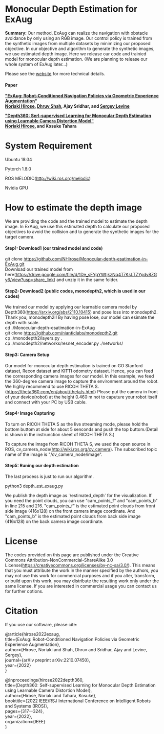 # Monocular Depth Estimation for ExAug
 
**Summary**: Our method, ExAug can realize the navigation with obstacle avoidance by only using an RGB image. Our control policy is trained from the synthetic images from multiple datasets by minimizing our proposed objective. In our objective and algorithm to generate the synthetic images, we use estimated depth image. Here we release our code and trainied model for monocular depth estimation.
(We are planning to release our whole system of ExAug later...)

Please see the [website](https://sites.google.com/view/exaug-nav/) for more technical details.

#### Paper
**["ExAug: Robot-Conditioned Navigation Policies via Geometric Experience Augmentation"](https://arxiv.org/abs/2210.07450)**  
**[Noriaki Hirose](https://sites.google.com/view/noriaki-hirose/), [Dhruv Shah](https://people.eecs.berkeley.edu/~shah/), Ajay Sridhar, and [Sergey Levine](https://people.eecs.berkeley.edu/~svlevine/?_ga=2.182963686.1720382867.1664319155-2139079238.1651157950)**

**["Depth360: Serl-supervised Learning for Monocular Depth Estimation using Learnable Camera Distortion Model"](https://arxiv.org/abs/2110.10415)**  
**[Noriaki Hirose](https://sites.google.com/view/noriaki-hirose/), and Kosuke Tahara**

System Requirement
=================
Ubuntu 18.04

Pytorch 1.8.0

ROS MELODIC(http://wiki.ros.org/melodic)

Nvidia GPU

How to estimate the depth image
=================

We are providing the code and the trained model to estimate the depth image. In ExAug, we use this estimated depth to calculate our proposed objectives to avoid the collision and to generate the synthetic images for the target camera.

#### Step1: Download1 (our trained model and code)
git clone https://github.com/NHirose/Monocular-depth-esatimation-in-ExAug.git  
Download our trained model from here(https://drive.google.com/file/d/1De_sFYgYWtjkzNq4T7KsLTZYgdv8ZGy6/view?usp=share_link) and unzip it in the same folder.

#### Step2: Download2 (public codes, monodepth2, which is used in our codes)
We trained our model by applying our learnable camera model by Depth360(https://arxiv.org/abs/2110.10415) and pose loss into monodepth2. Thank you, monodepth2!! By having pose lose, our model can esimate the depth with scale.  
cd ./Monocular-depth-esatimation-in-ExAug  
git clone https://github.com/nianticlabs/monodepth2.git  
cp ./monodepth2/layers.py .  
cp ./monodepth2/networks/resnet_encoder.py ./networks/  

#### Step3: Camera Setup
Our model for monocular depth estimation is trained on GO Stanford dataset, Recon dataset and KITTI odometry dataset.
Hence, you can feed the corresponding camera images for our model. In this example, we feed the 360-degree camera image to capture the environment around the robot.
We highly recommend to use RICOH THETA S.(https://theta360.com/en/about/theta/s.html)
Please put the camera in front of your device(robot) at the height 0.460 m not to caputure your robot itself and connect with your PC by USB cable.

#### Step4: Image Capturing
To turn on RICOH THETA S as the live streaming mode, please hold the bottom buttom at side for about 5 senconds and push the top buttom.(Detail is shown in the instrunction sheet of RICOH THETA S.)

To capture the image from RICOH THETA S, we used the open source in ROS, cv_camera_node(http://wiki.ros.org/cv_camera).
The subscribed topic name of the image is "/cv_camera_node/image".

#### Step5: Runing our depth estimation
The last process is just to run our algorithm.  

python3 depth_est_exaug.py  

We publish the depth image as '/estimated_depth' for the visualization.
If you need the point clouds, you can use "cam_points_f" and "cam_points_b" in line 215 and 216.
"cam_points_f" is the estimated point clouds from front side image (416x128) on the front camera image coordinate. And "cam_points_b" is the estimated point clouds from back side image (416x128) on the back camera image coordinate.

License
=================
The codes provided on this page are published under the Creative Commons Attribution-NonCommercial-ShareAlike 3.0 License(https://creativecommons.org/licenses/by-nc-sa/3.0/). This means that you must attribute the work in the manner specified by the authors, you may not use this work for commercial purposes and if you alter, transform, or build upon this work, you may distribute the resulting work only under the same license. If you are interested in commercial usage you can contact us for further options. 

Citation
=================

If you use our software, please cite:

@article{hirose2022exaug,  
  title={ExAug: Robot-Conditioned Navigation Policies via Geometric Experience Augmentation},  
  author={Hirose, Noriaki and Shah, Dhruv and Sridhar, Ajay and Levine, Sergey},  
  journal={arXiv preprint arXiv:2210.07450},  
  year={2022}  
}  

@inproceedings{hirose2022depth360,  
  title={Depth360: Self-supervised Learning for Monocular Depth Estimation using Learnable Camera Distortion Model},  
  author={Hirose, Noriaki and Tahara, Kosuke},  
  booktitle={2022 IEEE/RSJ International Conference on Intelligent Robots and Systems (IROS)},  
  pages={317--324},  
  year={2022},  
  organization={IEEE}  
}  



